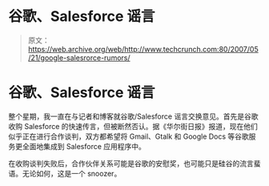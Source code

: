 # 谷歌、Salesforce 谣言

> 原文：<https://web.archive.org/web/http://www.techcrunch.com:80/2007/05/21/google-salesrorce-rumors/>

# 谷歌、Salesforce 谣言

整个星期，我一直在与记者和博客就谷歌/Salesforce 谣言交换意见。首先是谷歌收购 Salesforce 的快速传言，但被断然否认。据《华尔街日报》报道，现在他们似乎正在进行合作谈判，双方都希望将 Gmail、Gtalk 和 Google Docs 等谷歌服务更全面地集成到 Salesforce 应用程序中。

在收购谈判失败后，合作伙伴关系可能是谷歌的安慰奖，也可能只是硅谷的流言蜚语。无论如何，这是一个 snoozer。